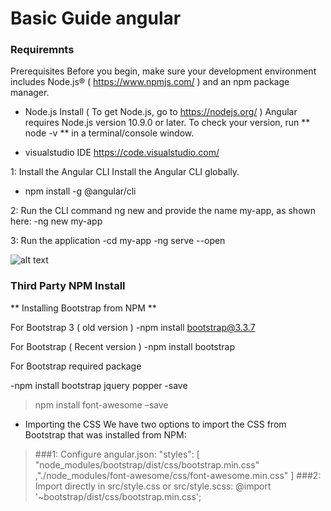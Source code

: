 # Basic Guide angular 

### Requiremnts

Prerequisites
Before you begin, make sure your development environment includes Node.js® ( https://www.npmjs.com/ ) and an npm package manager.

- Node.js Install ( To get Node.js, go to https://nodejs.org/ )
 Angular requires Node.js version 10.9.0 or later. To check your version, run ** node -v ** in a terminal/console window.
 
 - visualstudio IDE https://code.visualstudio.com/
 
1: Install the Angular CLI
 Install the Angular CLI globally.
 - npm install -g @angular/cli
 
2: Run the CLI command ng new and provide the name my-app, as shown here:
 -ng new my-app
 
3: Run the application
 -cd my-app
 -ng serve --open

![alt text](https://www.eclipse.org/community/eclipse_newsletter/2017/january/images/cli.png)

### Third Party NPM Install

**  Installing Bootstrap from NPM ** 

For Bootstrap 3 ( old version )
 -npm install bootstrap@3.3.7
 
 For Bootstrap  ( Recent version )
 -npm install bootstrap
 
 For Bootstrap required package
 
 -npm install bootstrap jquery popper -save 
 
> npm install font-awesome –save 
-  Importing the CSS
We have two options to import the CSS from Bootstrap that was installed from NPM:

> ###1: Configure angular.json:
    "styles": [
              "node_modules/bootstrap/dist/css/bootstrap.min.css"
               ,"./node_modules/font-awesome/css/font-awesome.min.css"
               ]
> ###2: Import directly in src/style.css or src/style.scss:
@import '~bootstrap/dist/css/bootstrap.min.css';

   
